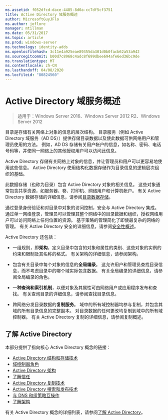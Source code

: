 ```yaml
---
ms.assetid: f052dfcd-dace-4485-8d0a-cc7df5cf3751
title: Active Directory 域服务概述
author: MicrosoftGuyJFlo
ms.author: joflore
manager: mtillman
ms.date: 05/31/2017
ms.topic: article
ms.prod: windows-server
ms.technology: identity-adds
ms.openlocfilehash: 3c11e4a925eae89355da301d0b0facb62a53a942
ms.sourcegitcommit: b00d7c8968c4adc8f699dbee694afe6ed36bc9de
ms.translationtype: MT
ms.contentlocale: zh-CN
ms.lasthandoff: 04/08/2020
ms.locfileid: "80824560"
---
```

# <a name="active-directory-domain-services-overview"></a>Active Directory 域服务概述

>适用于：Windows Server 2016、Windows Server 2012 R2、Windows Server 2012


目录是存储有关网络上对象的信息的层次结构。 目录服务（例如 Active Directory 域服务（AD DS））提供存储目录数据以及使此数据可供网络用户和管理员使用的方法。 例如，AD DS 存储有关用户帐户的信息，如名称、密码、电话号码等，并使同一网络上的其他授权用户可以访问此信息。

Active Directory 存储有关网络上对象的信息，并让管理员和用户可以更容易地使用这些信息。 Active Directory 使用结构化数据存储作为目录信息的逻辑层次组织的基础。

此数据存储（也称为目录）包含 Active Directory 对象的相关信息。 这些对象通常包含共享资源，如服务器、卷、打印机、网络用户和计算机帐户。 有关 Active Directory 数据存储的详细信息，请参阅[目录数据存储](https://technet.microsoft.com/library/cc736627(v=ws.10).aspx)。

通过登录身份验证和对目录中对象的访问控制，安全与 Active Directory 集成。 通过单一网络登录，管理员可以管理其整个网络中的目录数据和组织，授权网络用户可以访问网络上任何位置的资源。 基于策略的管理简化了即使最复杂的网络的管理。 有关 Active Directory 安全的详细信息，请参阅[安全性概述](../../plan/security-best-practices/best-practices-for-securing-active-directory.md)。

Active Directory 还包括：
* 一组规则，即**架构**，定义目录中包含的对象和属性的类别、这些对象的实例的约束和限制及其名称的格式。 有关架构的详细信息，请参阅架构。


* 包含有关目录中每个对象的信息的**全局编录**。 这允许用户和管理员查找目录信息，而不考虑目录中的哪个域实际包含数据。 有关全局编录的详细信息，请参阅全局编录的角色。


* 一**种查询和索引机制**，以便对象及其属性可由网络用户或应用程序发布和查找。 有关查询目录的详细信息，请参阅查找目录信息。


* 跨网络分发目录数据的**复制服务**。 域中的所有域控制器均参与复制，并包含其域的所有目录信息的完整副本。 对目录数据的任何更改均复制到域中的所有域控制器。 有关 Active Directory 复制的详细信息，请参阅复制概述。

## <a name="understanding-active-directory"></a>了解 Active Directory
 本部分提供了指向核心 Active Directory 概念的链接：
 
* [Active Directory 结构和存储技术](https://technet.microsoft.com/library/cc759186(v=ws.10).aspx)
* [域控制器角色](https://technet.microsoft.com/library/cc786438(v=ws.10).aspx) 
* [Active Directory 架构](https://docs.microsoft.com/previous-versions/windows/it-pro/windows-server-2008-R2-and-2008/cc771796(v=ws.10))
* [了解信任](https://docs.microsoft.com/previous-versions/windows/it-pro/windows-server-2008-R2-and-2008/cc771568(v=ws.10)) 
* [Active Directory 复制技术](https://technet.microsoft.com/library/cc786438(v=ws.10).aspx) 
* [Active Directory 搜索和发布技术](https://technet.microsoft.com/library/cc775686(v=ws.10).aspx) 
* [与 DNS 和组策略互操作](https://docs.microsoft.com/previous-versions/windows/it-pro/windows-server-2008-R2-and-2008/dd197486(v=ws.10))
* [了解架构](https://technet.microsoft.com/library/cc759402(v=ws.10).aspx) 

有关 Active Directory 概念的详细列表，请参阅[了解 Active Directory](https://technet.microsoft.com/library/cc781408(v=ws.10).aspx)。 


